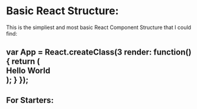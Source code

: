 <h1>Basic React Structure:</h1>
This is the simpliest and most basic React Component Structure that I could find:

<h2>var App = React.createClass(3
    render: function(){
        return (<div>Hello World</div>);
    }
});</h2>



<h2>For Starters:</h2>
